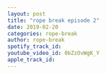 ```yaml
---
layout: post
title: "rope break episode 2"
date: 2019-02-20
categories: rope-break
author: rope-break
spotify_track_id: 
youtube_video_id: 0bZzOvWgK_Y
apple_track_id: 
---
```


